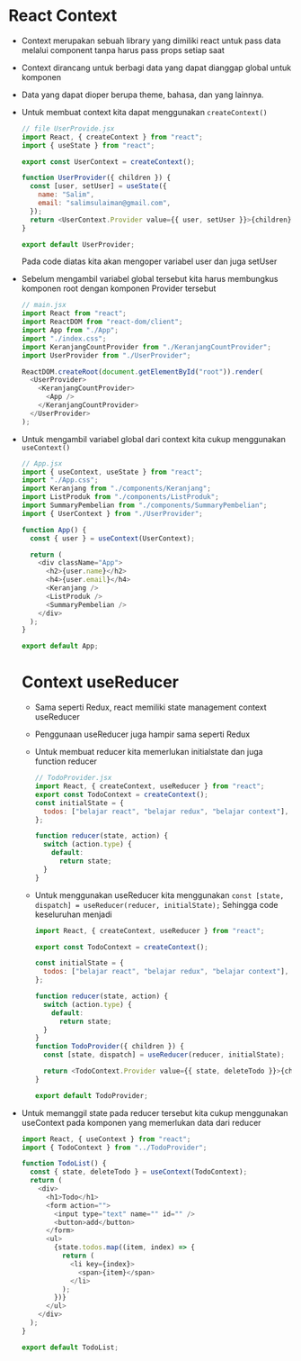 # React Context

- Context merupakan sebuah library yang dimiliki react untuk pass data melalui component tanpa harus pass props setiap saat
- Context dirancang untuk berbagi data yang dapat dianggap global untuk komponen
- Data yang dapat dioper berupa theme, bahasa, dan yang lainnya.
- Untuk membuat context kita dapat menggunakan `createContext()`

  ```js
  // file UserProvide.jsx
  import React, { createContext } from "react";
  import { useState } from "react";

  export const UserContext = createContext();

  function UserProvider({ children }) {
    const [user, setUser] = useState({
      name: "Salim",
      email: "salimsulaiman@gmail.com",
    });
    return <UserContext.Provider value={{ user, setUser }}>{children}</UserContext.Provider>;
  }

  export default UserProvider;
  ```

  Pada code diatas kita akan mengoper variabel user dan juga setUser

- Sebelum mengambil variabel global tersebut kita harus membungkus komponen root dengan komponen Provider tersebut

  ```js
  // main.jsx
  import React from "react";
  import ReactDOM from "react-dom/client";
  import App from "./App";
  import "./index.css";
  import KeranjangCountProvider from "./KeranjangCountProvider";
  import UserProvider from "./UserProvider";

  ReactDOM.createRoot(document.getElementById("root")).render(
    <UserProvider>
      <KeranjangCountProvider>
        <App />
      </KeranjangCountProvider>
    </UserProvider>
  );
  ```

- Untuk mengambil variabel global dari context kita cukup menggunakan `useContext()`

  ```js
  // App.jsx
  import { useContext, useState } from "react";
  import "./App.css";
  import Keranjang from "./components/Keranjang";
  import ListProduk from "./components/ListProduk";
  import SummaryPembelian from "./components/SummaryPembelian";
  import { UserContext } from "./UserProvider";

  function App() {
    const { user } = useContext(UserContext);

    return (
      <div className="App">
        <h2>{user.name}</h2>
        <h4>{user.email}</h4>
        <Keranjang />
        <ListProduk />
        <SummaryPembelian />
      </div>
    );
  }

  export default App;
  ```

  # Context useReducer

  - Sama seperti Redux, react memiliki state management context useReducer
  - Penggunaan useReducer juga hampir sama seperti Redux
  - Untuk membuat reducer kita memerlukan initialstate dan juga function reducer

    ```js
    // TodoProvider.jsx
    import React, { createContext, useReducer } from "react";
    export const TodoContext = createContext();
    const initialState = {
      todos: ["belajar react", "belajar redux", "belajar context"],
    };

    function reducer(state, action) {
      switch (action.type) {
        default:
          return state;
      }
    }
    ```

  - Untuk menggunakan useReducer kita menggunakan
    `const [state, dispatch] = useReducer(reducer, initialState);`
    Sehingga code keseluruhan menjadi

    ```js
    import React, { createContext, useReducer } from "react";

    export const TodoContext = createContext();

    const initialState = {
      todos: ["belajar react", "belajar redux", "belajar context"],
    };

    function reducer(state, action) {
      switch (action.type) {
        default:
          return state;
      }
    }
    function TodoProvider({ children }) {
      const [state, dispatch] = useReducer(reducer, initialState);

      return <TodoContext.Provider value={{ state, deleteTodo }}>{children}</TodoContext.Provider>;
    }

    export default TodoProvider;
    ```

- Untuk memanggil state pada reducer tersebut kita cukup menggunakan useContext pada komponen yang memerlukan data dari reducer

  ```js
  import React, { useContext } from "react";
  import { TodoContext } from "../TodoProvider";

  function TodoList() {
    const { state, deleteTodo } = useContext(TodoContext);
    return (
      <div>
        <h1>Todo</h1>
        <form action="">
          <input type="text" name="" id="" />
          <button>add</button>
        </form>
        <ul>
          {state.todos.map((item, index) => {
            return (
              <li key={index}>
                <span>{item}</span>
              </li>
            );
          })}
        </ul>
      </div>
    );
  }

  export default TodoList;
  ```
